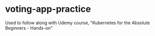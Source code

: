 # voting-app-practice
Used to follow along with Udemy course, "Kubernetes for the Absolute Beginners - Hands-on"
